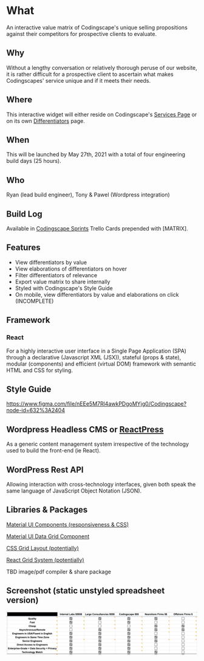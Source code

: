# What

An interactive value matrix of Codingscape's unique selling propositions against their competitors for prospective clients to evaluate.

## Why

Without a lengthy conversation or relatively thorough peruse of our website, it is rather difficult for a prospective client to ascertain what makes Codingscapes' service unique and if it meets their needs.

## Where

This interactive widget will either reside on Codingscape's [Services Page](https://codingscape.com/services/) or on its own [Differentiators](https://codingscape.com/differentiators/) page. 

## When

This will be launched by May 27th, 2021 with a total of four engineering build days (25 hours).

## Who

Ryan (lead build engineer), Tony & Pawel (Wordpress integration)

## Build Log

Available in [Codingscape Sprints](https://trello.com/b/oHExnmoN/codingscape-sprints) Trello Cards prepended with [MATRIX]. 

## Features

- View differentiators by value
- View elaborations of differentiators on hover
- Filter differentiators of relevance
- Export value matrix to share internally
- Styled with Codingscape's Style Guide
- On mobile, view differentiators by value and elaborations on click (INCOMPLETE)

## Framework

### React

For a highly interactive user interface in a Single Page Application (SPA) through a declarative (Javascript XML (JSX)), stateful (props & state), modular (components) and efficient (virtual DOM) framework with semantic HTML and CSS for styling.

## Style Guide

https://www.figma.com/file/nEEe5M7Rl4awkPDgoMYjg0/Codingscape?node-id=632%3A2404

## Wordpress Headless CMS or [ReactPress](https://rockiger.com/en/easily-embed-react-apps-into-wordpress-with-reactpress-plugin/)

As a generic content management system irrespective of the technology used to build the front-end (ie React).

## WordPress Rest API

Allowing interaction with cross-technology interfaces, given both speak the same language of JavaScript Object Notation (JSON). 

## Libraries & Packages

[Material UI Components (responsiveness & CSS)](https://material-ui.com/)

[Material UI Data Grid Component](https://material-ui.com/components/data-grid/)

[CSS Grid Layout (potentially)](https://www.w3schools.com/css/css_grid.asp)

[React Grid System (potentially)](https://www.npmjs.com/package/react-grid-system)

TBD image/pdf compiler & share package

## Screenshot (static unstyled spreadsheet version)

![Value Matrix](/value-matrix.png)
